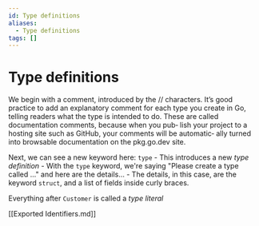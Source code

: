 ```yaml
---
id: Type definitions
aliases:
  - Type definitions
tags: []
---
```


# Type definitions

We begin with a comment, introduced by the // characters. It’s good practice to add
an explanatory comment for each type you create in Go, telling readers what the type
is intended to do. These are called documentation comments, because when you pub‐
lish your project to a hosting site such as GitHub, your comments will be automatic‐
ally turned into browsable documentation on the pkg.go.dev site.

Next, we can see a new keyword here: `type` - This introduces a new _type definition_ - With the `type` keyword, we're saying "Please create a type called ..."
and here are the details... - The details, in this case, are the keyword `struct`, and a list of fields
inside curly braces.

Everything after `Customer` is called a _type literal_

[[Exported Identifiers.md]]
